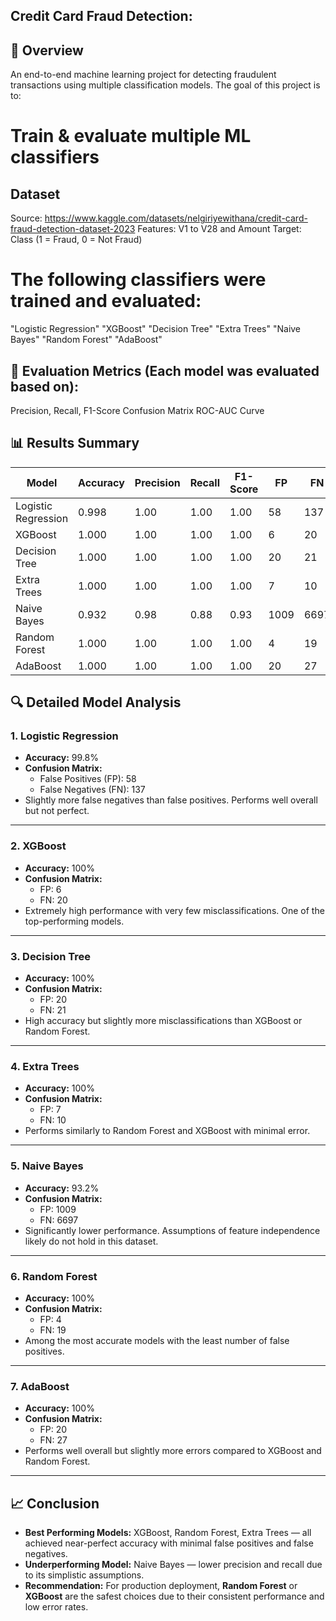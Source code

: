 ## Credit Card Fraud Detection:

## 📌 Overview
An end-to-end machine learning project for detecting fraudulent transactions using multiple classification models.
The goal of this project is to:

# Train & evaluate multiple ML classifiers
 
## Dataset
Source: https://www.kaggle.com/datasets/nelgiriyewithana/credit-card-fraud-detection-dataset-2023
Features: V1 to V28 and Amount
Target: Class (1 = Fraud, 0 = Not Fraud)

# The following classifiers were trained and evaluated:

"Logistic Regression"
"XGBoost"
"Decision Tree"
"Extra Trees"
"Naive Bayes"
"Random Forest"
"AdaBoost"

## 🧪 Evaluation Metrics (Each model was evaluated based on):
Precision, Recall, F1-Score
Confusion Matrix
ROC-AUC Curve

## 📊 Results Summary

| Model              | Accuracy | Precision | Recall | F1-Score | FP | FN |
|-------------------|----------|-----------|--------|----------|----|----|
| Logistic Regression | 0.998    | 1.00      | 1.00   | 1.00     | 58 | 137 |
| XGBoost           | 1.000    | 1.00      | 1.00   | 1.00     | 6  | 20  |
| Decision Tree     | 1.000    | 1.00      | 1.00   | 1.00     | 20 | 21  |
| Extra Trees       | 1.000    | 1.00      | 1.00   | 1.00     | 7  | 10  |
| Naive Bayes       | 0.932    | 0.98      | 0.88   | 0.93     | 1009 | 6697 |
| Random Forest     | 1.000    | 1.00      | 1.00   | 1.00     | 4  | 19  |
| AdaBoost          | 1.000    | 1.00      | 1.00   | 1.00     | 20 | 27  |


## 🔍 Detailed Model Analysis

### 1. **Logistic Regression**
- **Accuracy:** 99.8%
- **Confusion Matrix:** 
  - False Positives (FP): 58
  - False Negatives (FN): 137
- Slightly more false negatives than false positives. Performs well overall but not perfect.

---

### 2. **XGBoost**
- **Accuracy:** 100%
- **Confusion Matrix:** 
  - FP: 6
  - FN: 20
- Extremely high performance with very few misclassifications. One of the top-performing models.

---

### 3. **Decision Tree**
- **Accuracy:** 100%
- **Confusion Matrix:** 
  - FP: 20
  - FN: 21
- High accuracy but slightly more misclassifications than XGBoost or Random Forest.

---

### 4. **Extra Trees**
- **Accuracy:** 100%
- **Confusion Matrix:** 
  - FP: 7
  - FN: 10
- Performs similarly to Random Forest and XGBoost with minimal error.

---

### 5. **Naive Bayes**
- **Accuracy:** 93.2%
- **Confusion Matrix:** 
  - FP: 1009
  - FN: 6697
- Significantly lower performance. Assumptions of feature independence likely do not hold in this dataset.

---

### 6. **Random Forest**
- **Accuracy:** 100%
- **Confusion Matrix:** 
  - FP: 4
  - FN: 19
- Among the most accurate models with the least number of false positives.

---

### 7. **AdaBoost**
- **Accuracy:** 100%
- **Confusion Matrix:** 
  - FP: 20
  - FN: 27
- Performs well overall but slightly more errors compared to XGBoost and Random Forest.

---

## 📈 Conclusion

- **Best Performing Models:** XGBoost, Random Forest, Extra Trees — all achieved near-perfect accuracy with minimal false positives and false negatives.
- **Underperforming Model:** Naive Bayes — lower precision and recall due to its simplistic assumptions.
- **Recommendation:** For production deployment, **Random Forest** or **XGBoost** are the safest choices due to their consistent performance and low error rates.

